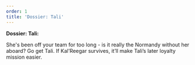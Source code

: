 ```yaml
---
order: 1
title: 'Dossier: Tali'
---
```


**Dossier: Tali:**

She's been off your team for too long - is it really the Normandy without her aboard? Go get Tali. If Kal’Reegar
survives, it’ll make Tali’s later loyalty mission easier.
